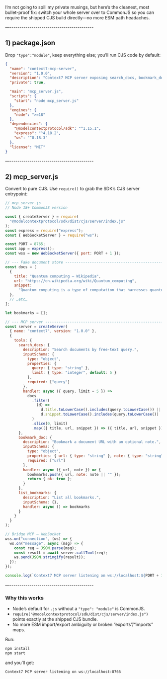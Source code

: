 I’m not going to spill my private musings, but here’s the cleanest, most bullet-proof fix: switch your whole server over to CommonJS so you can require the shipped CJS build directly—no more ESM path headaches.

—------------------------------------------  
## 1) package.json  
Drop `"type":"module"`, keep everything else; you’ll run CJS code by default:

```json
{
  "name": "context7-mcp-server",
  "version": "1.0.0",
  "description": "Context7 MCP server exposing search_docs, bookmark_doc & list_bookmarks over WebSocket",
  "private": true,

  "main": "mcp_server.js",
  "scripts": {
    "start": "node mcp_server.js"
  },
  "engines": {
    "node": ">=18"
  },
  "dependencies": {
    "@modelcontextprotocol/sdk": "^1.15.1",
    "express": "^4.18.2",
    "ws": "^8.18.3"
  },
  "license": "MIT"
}
```

—------------------------------------------  
## 2) mcp_server.js  
Convert to pure CJS. Use `require()` to grab the SDK’s CJS server entrypoint:

```js
// mcp_server.js
// Node 18+ CommonJS version

const { createServer } = require(
  "@modelcontextprotocol/sdk/dist/cjs/server/index.js"
);
const express = require("express");
const { WebSocketServer } = require("ws");

const PORT = 8765;
const app = express();
const wss = new WebSocketServer({ port: PORT + 1 });

// --- Fake document store ------------------------------------------------------
const docs = [
  {
    title: "Quantum computing – Wikipedia",
    url: "https://en.wikipedia.org/wiki/Quantum_computing",
    snippet:
      "Quantum computing is a type of computation that harnesses quantum mechanical phenomena..."
  },
  // …etc…
];

let bookmarks = [];

// --- MCP server ---------------------------------------------------------------
const server = createServer(
  { name: "context7", version: "1.0.0" },
  {
    tools: {
      search_docs: {
        description: "Search documents by free-text query.",
        inputSchema: {
          type: "object",
          properties: {
            query: { type: "string" },
            limit: { type: "integer", default: 5 }
          },
          required: ["query"]
        },
        handler: async ({ query, limit = 5 }) =>
          docs
            .filter(
              (d) =>
                d.title.toLowerCase().includes(query.toLowerCase()) ||
                d.snippet.toLowerCase().includes(query.toLowerCase())
            )
            .slice(0, limit)
            .map(({ title, url, snippet }) => ({ title, url, snippet }))
      },
      bookmark_doc: {
        description: "Bookmark a document URL with an optional note.",
        inputSchema: {
          type: "object",
          properties: { url: { type: "string" }, note: { type: "string" } },
          required: ["url"]
        },
        handler: async ({ url, note }) => {
          bookmarks.push({ url, note: note || "" });
          return { ok: true };
        }
      },
      list_bookmarks: {
        description: "List all bookmarks.",
        inputSchema: {},
        handler: async () => bookmarks
      }
    }
  }
);

// Bridge MCP ↔ WebSocket
wss.on("connection", (ws) => {
  ws.on("message", async (msg) => {
    const req = JSON.parse(msg);
    const result = await server.callTool(req);
    ws.send(JSON.stringify(result));
  });
});

console.log(`Context7 MCP server listening on ws://localhost:${PORT + 1}`);
```

—------------------------------------------  
### Why this works  
- Node’s default for `.js` without a `"type": "module"` is CommonJS.  
- `require("@modelcontextprotocol/sdk/dist/cjs/server/index.js")` points exactly at the shipped CJS bundle.  
- No more ESM import/export ambiguity or broken “exports”/“imports” maps.  

Run:  
```bash
npm install
npm start
```  
and you’ll get:  
```
Context7 MCP server listening on ws://localhost:8766
```

